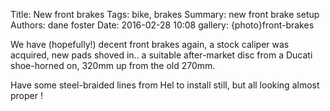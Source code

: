 Title: New front brakes
Tags: bike, brakes
Summary: new front brake setup
Authors: dane foster
Date: 2016-02-28 10:08
gallery: {photo}front-brakes

We have (hopefully!) decent front brakes again, a stock caliper was acquired, new pads shoved in.. a suitable after-market disc from a Ducati shoe-horned on, 320mm up from the old 270mm.

Have some steel-braided lines from Hel to install still, but all looking almost proper !


